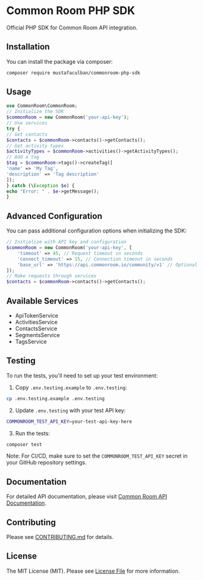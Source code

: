 # Common Room PHP SDK

Official PHP SDK for Common Room API integration.

## Installation

You can install the package via composer:

```bash
composer require mustafaculban/commonroom-php-sdk
```
## Usage

```php
use CommonRoom\CommonRoom;
// Initialize the SDK
$commonRoom = new CommonRoom('your-api-key');
// Use services
try {
// Get contacts
$contacts = $commonRoom->contacts()->getContacts();
// Get activity types
$activityTypes = $commonRoom->activities()->getActivityTypes();
// Add a tag
$tag = $commonRoom->tags()->createTag([
'name' => 'My Tag',
'description' => 'Tag description'
]);
} catch (\Exception $e) {
echo "Error: " . $e->getMessage();
}
```

## Advanced Configuration

You can pass additional configuration options when initializing the SDK:

```php
// Initialize with API key and configuration
$commonRoom = new CommonRoom('your-api-key', [
    'timeout' => 45, // Request timeout in seconds
    'connect_timeout' => 15, // Connection timeout in seconds
    'base_url' => 'https://api.commonroom.io/community/v1' // Optional custom base URL
]);
// Make requests through services
$contacts = $commonRoom->contacts()->getContacts();
```

## Available Services

- ApiTokenService
- ActivitiesService
- ContactsService
- SegmentsService
- TagsService

## Testing

To run the tests, you'll need to set up your test environment:

1. Copy `.env.testing.example` to `.env.testing`:

```bash
cp .env.testing.example .env.testing
```
2. Update `.env.testing` with your test API key:

```bash
COMMONROOM_TEST_API_KEY=your-test-api-key-here
```
3. Run the tests:

```bash
composer test
```
Note: For CI/CD, make sure to set the `COMMONROOM_TEST_API_KEY` secret in your GitHub repository settings.


## Documentation

For detailed API documentation, please visit [Common Room API Documentation](https://api.commonroom.io/docs).

## Contributing

Please see [CONTRIBUTING.md](CONTRIBUTING.md) for details.

## License

The MIT License (MIT). Please see [License File](LICENSE) for more information.